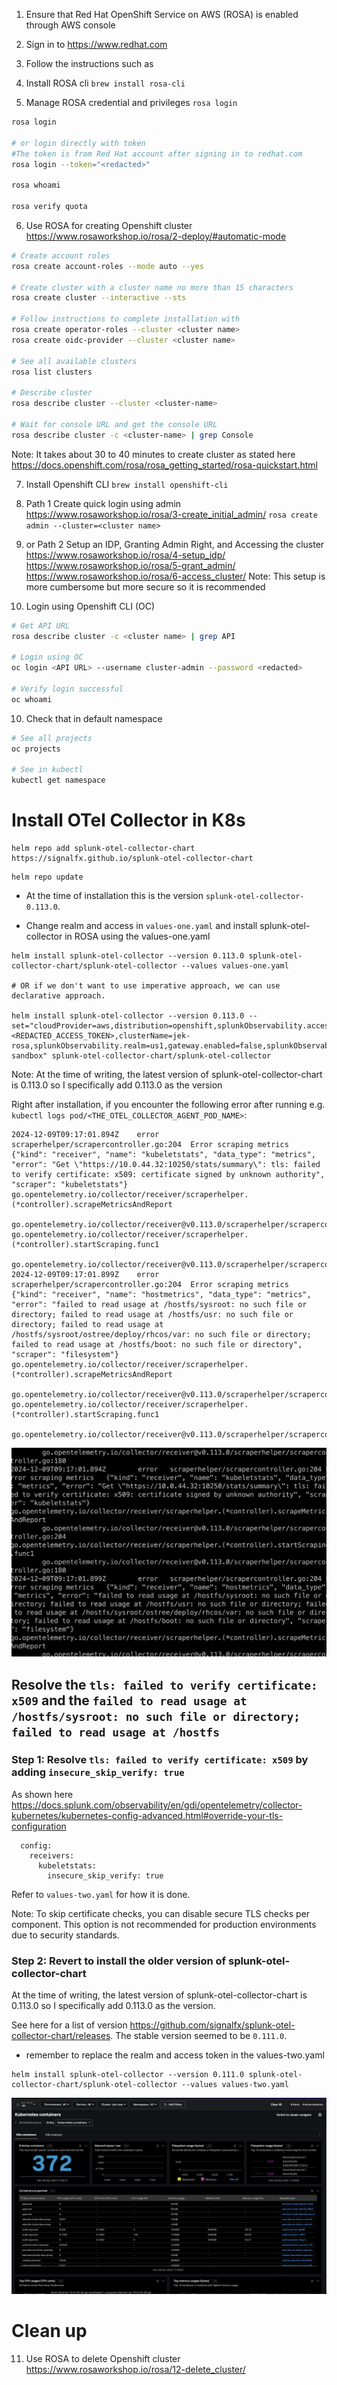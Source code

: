 1. Ensure that Red Hat OpenShift Service on AWS (ROSA) is enabled through AWS console

2. Sign in to https://www.redhat.com

3. Follow the instructions such as

4. Install ROSA cli
`brew install rosa-cli`

5. Manage ROSA credential and privileges
`rosa login`
```bash
rosa login

# or login directly with token
#The token is from Red Hat account after signing in to redhat.com
rosa login --token="<redacted>"

rosa whoami

rosa verify quota
```

6. Use ROSA for creating Openshift cluster
https://www.rosaworkshop.io/rosa/2-deploy/#automatic-mode
```bash
# Create account roles
rosa create account-roles --mode auto --yes

# Create cluster with a cluster name no more than 15 characters
rosa create cluster --interactive --sts

# Follow instructions to complete installation with 
rosa create operator-roles --cluster <cluster name>
rosa create oidc-provider --cluster <cluster name>

# See all available clusters
rosa list clusters

# Describe cluster
rosa describe cluster --cluster <cluster-name>

# Wait for console URL and get the console URL
rosa describe cluster -c <cluster-name> | grep Console
```
Note: It takes about 30 to 40 minutes to create cluster as stated here https://docs.openshift.com/rosa/rosa_getting_started/rosa-quickstart.html 

7. Install Openshift CLI
`brew install openshift-cli`

8. Path 1 Create quick login using admin
https://www.rosaworkshop.io/rosa/3-create_initial_admin/
`rosa create admin --cluster=<cluster name>`

8. or Path 2 Setup an IDP, Granting Admin Right, and Accessing the cluster
https://www.rosaworkshop.io/rosa/4-setup_idp/
https://www.rosaworkshop.io/rosa/5-grant_admin/
https://www.rosaworkshop.io/rosa/6-access_cluster/
Note: This setup is more cumbersome but more secure so it is recommended

9. Login using Openshift CLI (OC)
```bash
# Get API URL
rosa describe cluster -c <cluster name> | grep API

# Login using OC
oc login <API URL> --username cluster-admin --password <redacted>

# Verify login successful
oc whoami
```

10. Check that in default namespace
```bash
# See all projects
oc projects

# See in kubectl
kubectl get namespace
```

# Install OTel Collector in K8s

```
helm repo add splunk-otel-collector-chart https://signalfx.github.io/splunk-otel-collector-chart
```

```
helm repo update
```

- At the time of installation this is the version `splunk-otel-collector-0.113.0`.

- Change realm and access in `values-one.yaml` and install splunk-otel-collector in ROSA using the values-one.yaml

```
helm install splunk-otel-collector --version 0.113.0 splunk-otel-collector-chart/splunk-otel-collector --values values-one.yaml

# OR if we don't want to use imperative approach, we can use declarative approach.

helm install splunk-otel-collector --version 0.113.0 --set="cloudProvider=aws,distribution=openshift,splunkObservability.accessToken=<REDACTED_ACCESS_TOKEN>,clusterName=jek-rosa,splunkObservability.realm=us1,gateway.enabled=false,splunkObservability.profilingEnabled=true,environment=jek-sandbox" splunk-otel-collector-chart/splunk-otel-collector
```
Note: At the time of writing, the latest version of splunk-otel-collector-chart is 0.113.0 so I specifically add 0.113.0 as the version

Right after installation, if you encounter the following error after running e.g. `kubectl logs pod/<THE_OTEL_COLLECTOR_AGENT_POD_NAME>`:

```
2024-12-09T09:17:01.894Z	error	scraperhelper/scrapercontroller.go:204	Error scraping metrics	{"kind": "receiver", "name": "kubeletstats", "data_type": "metrics", "error": "Get \"https://10.0.44.32:10250/stats/summary\": tls: failed to verify certificate: x509: certificate signed by unknown authority", "scraper": "kubeletstats"}
go.opentelemetry.io/collector/receiver/scraperhelper.(*controller).scrapeMetricsAndReport
	go.opentelemetry.io/collector/receiver@v0.113.0/scraperhelper/scrapercontroller.go:204
go.opentelemetry.io/collector/receiver/scraperhelper.(*controller).startScraping.func1
	go.opentelemetry.io/collector/receiver@v0.113.0/scraperhelper/scrapercontroller.go:180
2024-12-09T09:17:01.899Z	error	scraperhelper/scrapercontroller.go:204	Error scraping metrics	{"kind": "receiver", "name": "hostmetrics", "data_type": "metrics", "error": "failed to read usage at /hostfs/sysroot: no such file or directory; failed to read usage at /hostfs/usr: no such file or directory; failed to read usage at /hostfs/sysroot/ostree/deploy/rhcos/var: no such file or directory; failed to read usage at /hostfs/boot: no such file or directory", "scraper": "filesystem"}
go.opentelemetry.io/collector/receiver/scraperhelper.(*controller).scrapeMetricsAndReport
	go.opentelemetry.io/collector/receiver@v0.113.0/scraperhelper/scrapercontroller.go:204
go.opentelemetry.io/collector/receiver/scraperhelper.(*controller).startScraping.func1
	go.opentelemetry.io/collector/receiver@v0.113.0/scraperhelper/scrapercontroller.go:180
```
![](error.png)

## Resolve the `tls: failed to verify certificate: x509`  and the `failed to read usage at /hostfs/sysroot: no such file or directory; failed to read usage at /hostfs`

### Step 1: Resolve `tls: failed to verify certificate: x509` by adding `insecure_skip_verify: true`

As shown here https://docs.splunk.com/observability/en/gdi/opentelemetry/collector-kubernetes/kubernetes-config-advanced.html#override-your-tls-configuration 
```
  config:
    receivers:
      kubeletstats:
        insecure_skip_verify: true
```

Refer to `values-two.yaml` for how it is done.

Note: To skip certificate checks, you can disable secure TLS checks per component. This option is not recommended for production environments due to security standards.

### Step 2: Revert to install the older version of splunk-otel-collector-chart

At the time of writing, the latest version of splunk-otel-collector-chart is 0.113.0 so I specifically add 0.113.0 as the version.

See here for a list of version https://github.com/signalfx/splunk-otel-collector-chart/releases. The stable version seemed to be `0.111.0`.

* remember to replace the realm and access token in the values-two.yaml

```
helm install splunk-otel-collector --version 0.111.0 splunk-otel-collector-chart/splunk-otel-collector --values values-two.yaml
```



![](resolve-with-option-one.png)


# Clean up

11. Use ROSA to delete Openshift cluster
https://www.rosaworkshop.io/rosa/12-delete_cluster/